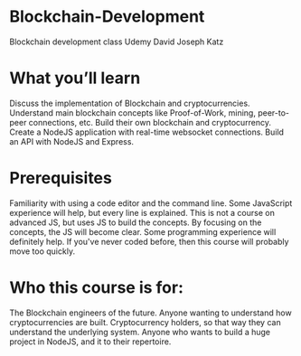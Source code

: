 # Blockchain-Development
Blockchain development class Udemy David Joseph Katz

# What you’ll learn
Discuss the implementation of Blockchain and cryptocurrencies.
Understand main blockchain concepts like Proof-of-Work, mining, peer-to-peer connections, etc.
Build their own blockchain and cryptocurrency.
Create a NodeJS application with real-time websocket connections.
Build an API with NodeJS and Express.
# Prerequisites
Familiarity with using a code editor and the command line.
Some JavaScript experience will help, but every line is explained. This is not a course on advanced JS, but uses JS to build the concepts. By focusing on the concepts, the JS will become clear.
Some programming experience will definitely help. If you've never coded before, then this course will probably move too quickly.
# Who this course is for:
The Blockchain engineers of the future.
Anyone wanting to understand how cryptocurrencies are built.
Cryptocurrency holders, so that way they can understand the underlying system.
Anyone who wants to build a huge project in NodeJS, and it to their repertoire.
